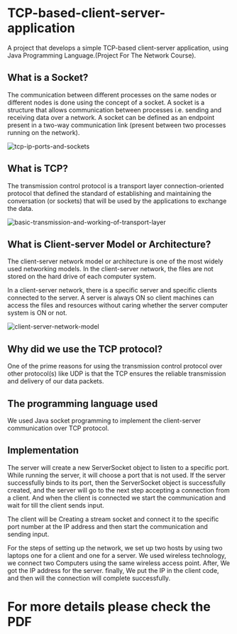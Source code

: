 # TCP-based-client-server-application
A project that develops a simple TCP-based client-server application, using Java Programming Language.(Project For The Network Course).

## What is a Socket?
The communication between different processes on the same nodes or different nodes is done using the concept of a socket. A socket is a structure that allows communication between processes i.e. sending and receiving data over a network.
A socket can be defined as an endpoint present in a two-way communication link (present between two processes running on the network).
<div>
  <img src="https://i.ibb.co/19v96PN/tcp-ip-ports-and-sockets.jpg" alt="tcp-ip-ports-and-sockets" border="0"> 

  
## What is TCP?
The transmission control protocol is a transport layer connection-oriented protocol that defined the standard of establishing and maintaining the conversation (or sockets) that will be used by the applications to exchange the data.
  <div>
     <img src="https://i.ibb.co/5FBJYsJ/basic-transmission-and-working-of-transport-layer.jpg" alt="basic-transmission-and-working-of-transport-layer" border="0">

## What is Client-server Model or Architecture?
The client-server network model or architecture is one of the most widely used networking models. In the client-server network, the files are not stored on the hard drive of each computer system.

In a client-server network, there is a specific server and specific clients connected to the server. A server is always ON so client machines can access the files and resources without caring whether the server computer system is ON or not.
<div>
  <img src="https://i.ibb.co/XZth6j3/client-server-network-model.jpg" alt="client-server-network-model" border="0">

## Why did we use the TCP protocol?
One of the prime reasons for using the transmission control protocol over other protocol(s) like UDP is that the TCP ensures the reliable transmission and delivery of our data packets.

## The programming language used

We used Java socket programming to implement the client-server communication over TCP protocol.

## Implementation

The server will create a new ServerSocket object to listen to a specific port. While running the server, it will choose a port that is not used. If the server successfully binds to its port, then the ServerSocket object is successfully created, and the server will go to the next step accepting a connection from a client.
And when the client is connected we start the communication and wait for till the client sends input.

The client will be Creating a stream socket and connect it to the specific port number at the IP address and then start the communication and sending input.

For the steps of setting up the network, we set up two hosts by using two laptops one for a client and one for a server. We used wireless technology, we connect two Computers using the same wireless access point. After, We got the IP address for the server. finally, We put the IP in the client code, and then will the connection will complete successfully.
  
  
 # For more details please check the PDF
